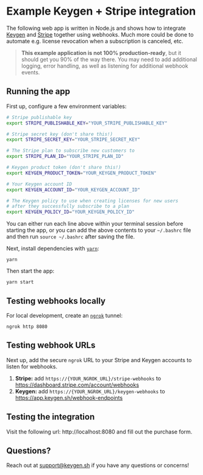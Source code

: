 # Example Keygen + Stripe integration
The following web app is written in Node.js and shows how to integrate
[Keygen](https://keygen.sh) and [Stripe](https://stripe.com) together
using webhooks. Much more could be done to automate e.g. license
revocation when a subscription is canceled, etc.

> **This example application is not 100% production-ready**, but it should
> get you 90% of the way there. You may need to add additional logging,
> error handling, as well as listening for additional webhook events.

## Running the app

First up, configure a few environment variables:
```bash
# Stripe publishable key
export STRIPE_PUBLISHABLE_KEY="YOUR_STRIPE_PUBLISHABLE_KEY"

# Stripe secret key (don't share this!)
export STRIPE_SECRET_KEY="YOUR_STRIPE_SECRET_KEY"

# The Stripe plan to subscribe new customers to
export STRIPE_PLAN_ID="YOUR_STRIPE_PLAN_ID"

# Keygen product token (don't share this!)
export KEYGEN_PRODUCT_TOKEN="YOUR_KEYGEN_PRODUCT_TOKEN"

# Your Keygen account ID
export KEYGEN_ACCOUNT_ID="YOUR_KEYGEN_ACCOUNT_ID"

# The Keygen policy to use when creating licenses for new users
# after they successfully subscribe to a plan
export KEYGEN_POLICY_ID="YOUR_KEYGEN_POLICY_ID"
```

You can either run each line above within your terminal session before
starting the app, or you can add the above contents to your `~/.bashrc`
file and then run `source ~/.bashrc` after saving the file.

Next, install dependencies with [`yarn`](https://yarnpkg.comg):
```
yarn
```

Then start the app:
```
yarn start
```

## Testing webhooks locally

For local development, create an [`ngrok`](https://ngrok.com) tunnel:
```
ngrok http 8080
```

## Testing webhook URLs

Next up, add the secure `ngrok` URL to your Stripe and Keygen accounts to
listen for webhooks.

1. **Stripe:** add `https://{YOUR_NGROK_URL}/stripe-webhooks` to https://dashboard.stripe.com/account/webhooks
1. **Keygen:** add `https://{YOUR_NGROK_URL}/keygen-webhooks` to https://app.keygen.sh/webhook-endpoints

## Testing the integration

Visit the following url: http://localhost:8080 and fill out the purchase form.

## Questions?

Reach out at [support@keygen.sh](mailto:support@keygen.sh) if you have any
questions or concerns!

